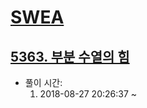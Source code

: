 # [SWEA](https://www.swexpertacademy.com/)
## [5363. 부분 수열의 힘](https://swexpertacademy.com/main/code/problem/problemDetail.do?contestProbId=AWVWljaKsZkDFAUO)

* 풀이 시간:
  1. 2018-08-27 20:26:37 ~ 
